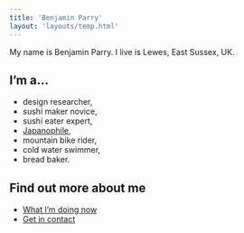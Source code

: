 ```yaml
---
title: 'Benjamin Parry'
layout: 'layouts/temp.html'
---
```


My name is Benjamin Parry. I live is Lewes, East Sussex, UK.

## I’m a…

- design researcher,
- sushi maker novice,
- sushi eater expert,
- [Japanophile](/tagging/japan),
- mountain bike rider,
- cold water swimmer,
- bread baker.

## Find out more about me

- [What I’m doing now](/now/)
- [Get in contact](/contactable/)